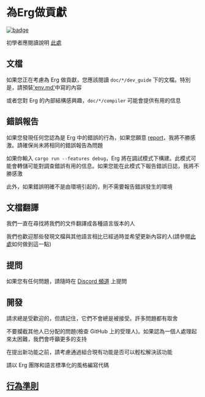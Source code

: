 # 為Erg做貢獻

[![badge](https://img.shields.io/endpoint.svg?url=https%3A%2F%2Fgezf7g7pd5.execute-api.ap-northeast-1.amazonaws.com%2Fdefault%2Fsource_up_to_date%3Fowner%3Derg-lang%26repos%3Derg%26ref%3Dmain%26path%3DCONTRIBUTING.md%26commit_hash%3Dcbaf48c04b46fadc680fa4e05e8ad22cbdaf6c47)](https://gezf7g7pd5.execute-api.ap-northeast-1.amazonaws.com/default/source_up_to_date?owner=erg-lang&repos=erg&ref=main&path=CONTRIBUTING.md&commit_hash=cbaf48c04b46fadc680fa4e05e8ad22cbdaf6c47)

初學者應閱讀說明 [此處](https://github.com/erg-lang/erg/issues/31#issuecomment-1217505198)

## 文檔

如果您正在考慮為 Erg 做貢獻，您應該閱讀 `doc/*/dev_guide` 下的文檔。特別是，請預裝['env.md'](doc/zh_TW/dev_guide/env.md)中寫的內容

或者您對 Erg 的內部結構感興趣，`doc/*/compiler` 可能會提供有用的信息

## 錯誤報告

如果您發現任何您認為是 Erg 中的錯誤的行為，如果您願意 [report](https://github.com/erg-lang/erg/issues/new/choose)，我將不勝感激。請確保尚未將相同的錯誤報告為問題

如果你輸入 `cargo run --features debug`，Erg 將在調試模式下構建。此模式可能會轉儲可能對調查錯誤有用的信息。如果您能在此模式下報告錯誤日誌，我將不勝感激

此外，如果錯誤明確不是由環境引起的，則不需要報告錯誤發生的環境

## 文檔翻譯

我們一直在尋找將我們的文件翻譯成各種語言版本的人

我們也歡迎那些發現文檔與其他語言相比已經過時並希望更新內容的人(請參閱[此處](https://github.com/erg-lang/erg/issues/48#issuecomment-1218247362)如何做到這一點)

## 提問

如果您有任何問題，請隨時在 [Discord 頻道](https://discord.gg/zfAAUbgGr4) 上提問

## 開發

請求總是受歡迎的，但請記住，它們不會總是被接受。許多問題都有取舍

不要攔截其他人已分配的問題(檢查 GitHub 上的受理人)。如果認為一個人處理起來太困難，我們會呼籲更多的支持

在提出新功能之前，請考慮通過組合現有功能是否可以輕松解決該功能

請以 Erg 團隊和語言標準化的風格編寫代碼

## [行為準則](../CODE_OF_CONDUCT/CODE_OF_CONDUCT_zh-TW.md)
